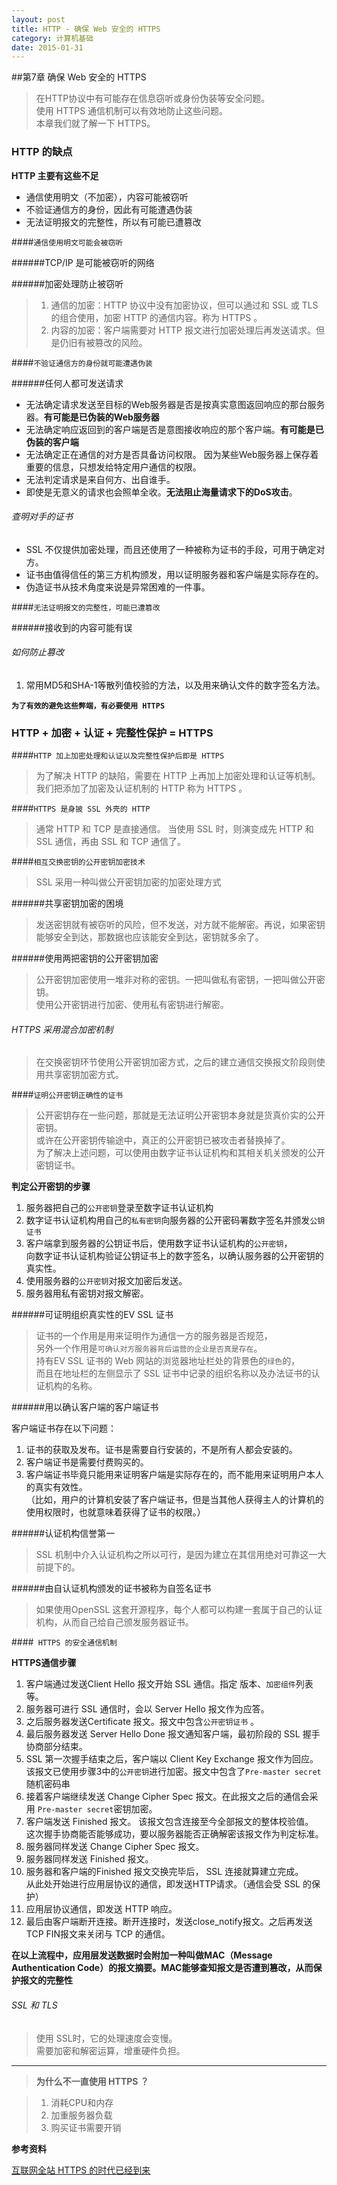```yaml
---
layout: post
title: HTTP - 确保 Web 安全的 HTTPS
category: 计算机基础
date: 2015-01-31
---
```



##第7章  确保 Web 安全的 HTTPS     

>在HTTP协议中有可能存在信息窃听或身份伪装等安全问题。     
>使用 HTTPS 通信机制可以有效地防止这些问题。     
>本章我们就了解一下 HTTPS。    


### HTTP 的缺点     

**HTTP 主要有这些不足**    

- 通信使用明文（不加密），内容可能被窃听     
- 不验证通信方的身份，因此有可能遭遇伪装     
- 无法证明报文的完整性，所以有可能已遭篡改      

<!-- more -->


####`通信使用明文可能会被窃听`          

######TCP/IP 是可能被窃听的网络     

######加密处理防止被窃听     
>1. 通信的加密：HTTP 协议中没有加密协议，但可以通过和 SSL 或 TLS 的组合使用，加密 HTTP 的通信内容。称为 HTTPS 。     
>2. 内容的加密：客户端需要对 HTTP 报文进行加密处理后再发送请求。但是仍旧有被篡改的风险。     

####`不验证通信方的身份就可能遭遇伪装`              

######任何人都可发送请求       

- 无法确定请求发送至目标的Web服务器是否是按真实意图返回响应的那台服务器。**有可能是已伪装的Web服务器**     
- 无法确定响应返回到的客户端是否是意图接收响应的那个客户端。**有可能是已伪装的客户端**     
- 无法确定正在通信的对方是否具备访问权限。 因为某些Web服务器上保存着重要的信息，只想发给特定用户通信的权限。     
- 无法判定请求是来自何方、出自谁手。     
- 即使是无意义的请求也会照单全收。**无法阻止海量请求下的DoS攻击**。      

###### 查明对手的证书       

- SSL 不仅提供加密处理，而且还使用了一种被称为证书的手段，可用于确定对方。     
- 证书由值得信任的第三方机构颁发，用以证明服务器和客户端是实际存在的。     
- 伪造证书从技术角度来说是异常困难的一件事。    


####`无法证明报文的完整性，可能已遭篡改`           

######接收到的内容可能有误      

###### 如何防止篡改      

1. 常用MD5和SHA-1等散列值校验的方法，以及用来确认文件的数字签名方法。      

**`为了有效的避免这些弊端，有必要使用 HTTPS `**     



### HTTP + 加密 + 认证 + 完整性保护 = HTTPS    

####` HTTP 加上加密处理和认证以及完整性保护后即是 HTTPS `      

> 为了解决 HTTP 的缺陷，需要在 HTTP 上再加上加密处理和认证等机制。     
我们把添加了加密及认证机制的 HTTP 称为 HTTPS 。     

####` HTTPS 是身披 SSL 外壳的 HTTP `      

>通常 HTTP 和 TCP 是直接通信。 当使用 SSL 时，则演变成先 HTTP 和 SSL 通信，再由 SSL 和 TCP 通信了。     

####`相互交换密钥的公开密钥加密技术`      

> SSL 采用一种叫做公开密钥加密的加密处理方式    

######共享密钥加密的困境     

>发送密钥就有被窃听的风险，但不发送，对方就不能解密。再说，如果密钥能够安全到达，那数据也应该能安全到达，密钥就多余了。     

######使用两把密钥的公开密钥加密        

>公开密钥加密使用一堆非对称的密钥。一把叫做私有密钥，一把叫做公开密钥。     
>使用公开密钥进行加密、使用私有密钥进行解密。    


###### HTTPS 采用混合加密机制    

>在交换密钥环节使用公开密钥加密方式，之后的建立通信交换报文阶段则使用共享密钥加密方式。     

####`证明公开密钥正确性的证书`     

>公开密钥存在一些问题，那就是无法证明公开密钥本身就是货真价实的公开密钥。    
或许在公开密钥传输途中，真正的公开密钥已被攻击者替换掉了。    
>为了解决上述问题，可以使用由数字证书认证机构和其相关机关颁发的公开密钥证书。      

**判定公开密钥的步骤**     

1. 服务器把自己的`公开密钥`登录至数字证书认证机构    
2. 数字证书认证机构用自己的`私有密钥`向服务器的公开密码署数字签名并颁发`公钥证书`     
3. 客户端拿到服务器的公钥证书后，使用数字证书认证机构的`公开密钥`，     
向数字证书认证机构验证公钥证书上的数字签名，以确认服务器的公开密钥的真实性。     
4. 使用服务器的`公开密钥`对报文加密后发送。     
5. 服务器用私有密钥对报文解密。     


######可证明组织真实性的EV SSL 证书       

>证书的一个作用是用来证明作为通信一方的服务器是否规范，     
另外一个作用是`可确认对方服务器背后运营的企业是否真是存在`。    
>持有EV SSL 证书的 Web 网站的浏览器地址栏处的背景色的`绿色`的，     
而且在地址栏的左侧显示了 SSL 证书中记录的组织名称以及办法证书的认证机构的名称。     

######用以确认客户端的客户端证书     

客户端证书存在以下问题：     

1. 证书的获取及发布。证书是需要自行安装的，不是所有人都会安装的。     
2. 客户端证书是需要付费购买的。      
3. 客户端证书毕竟只能用来证明客户端是实际存在的，而不能用来证明用户本人的真实有效性。     
（比如，用户的计算机安装了客户端证书，但是当其他人获得主人的计算机的使用权限时，也就意味着获得了证书的权限。）     

######认证机构信誉第一     

>SSL 机制中介入认证机构之所以可行，是因为建立在其信用绝对可靠这一大前提下的。    

######由自认证机构颁发的证书被称为自签名证书      
>如果使用OpenSSL 这套开源程序，每个人都可以构建一套属于自己的认证机构，从而自己给自己颁发服务器证书。     



####` HTTPS 的安全通信机制`     

**HTTPS通信步骤**        

1. 客户端通过发送Client Hello 报文开始 SSL 通信。指定 版本、`加密组件`列表等。     
2. 服务器可进行 SSL 通信时，会以 Server Hello 报文作为应答。     
3. 之后服务器发送Certificate 报文。报文中包含`公开密钥证书`   。     
4. 最后服务器发送 Server Hello Done 报文通知客户端，最初阶段的 SSL 握手协商部分结束。    
5. SSL 第一次握手结束之后，客户端以 Client Key Exchange 报文作为回应。     
该报文已使用步骤3中的`公开密钥`进行加密。报文中包含了`Pre-master secret`随机密码串     
6. 接着客户端继续发送 Change Cipher Spec 报文。在此报文之后的通信会采用   `Pre-master secret`密钥加密。     
7. 客户端发送 Finished 报文。 该报文包含连接至今全部报文的整体校验值。     
这次握手协商能否能够成功，要以服务器能否正确解密该报文作为判定标准。     
8. 服务器同样发送 Change Cipher Spec 报文。     
9. 服务器同样发送 Finished 报文。     
10. 服务器和客户端的Finished 报文交换完毕后， SSL 连接就算建立完成。     
从此处开始进行应用层协议的通信，即发送HTTP请求。（通信会受 SSL 的保护）     
11. 应用层协议通信，即发送 HTTP 响应。     
12. 最后由客户端断开连接。断开连接时，发送close_notify报文。之后再发送TCP FIN报文来关闭与 TCP 的通信。     


**在以上流程中，应用层发送数据时会附加一种叫做MAC（Message Authentication Code）的报文摘要。MAC能够查知报文是否遭到篡改，从而保护报文的完整性**     


###### SSL 和 TLS       

>使用 SSL时，它的处理速度会变慢。     
>需要加密和解密运算，增重硬件负担。     

- - - - - - - -        


>**为什么不一直使用 HTTPS ？**        

>1. 消耗CPU和内存        
>2. 加重服务器负载    
>3. 购买证书需要开销    



**参考资料**   

[互联网全站 HTTPS 的时代已经到来](http://blog.csdn.net/luocn99/article/details/39777707)   

